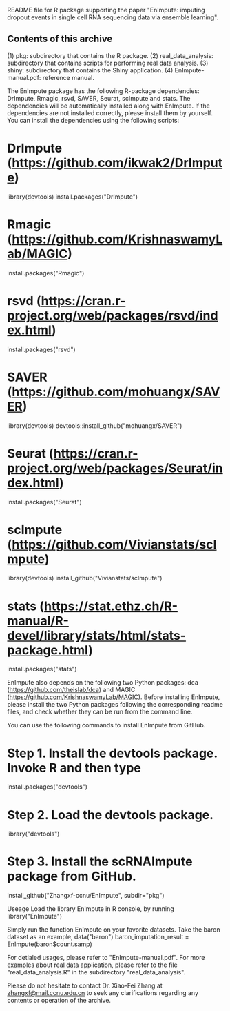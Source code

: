 README file for R package supporting the paper "EnImpute: imputing dropout events in single cell RNA sequencing data via ensemble learning".


Contents of this archive
------------------------
(1) pkg: subdirectory that contains the R package.
(2) real_data_analysis: subdirectory that contains scripts for performing real data analysis.
(3) shiny: subdirectory that contains the Shiny application.
(4) EnImpute-manual.pdf: reference manual.


The EnImpute package has the following R-package dependencies: DrImpute, Rmagic, rsvd, SAVER, Seurat, scImpute and stats. The dependencies will be automatically installed along with EnImpute. If the dependencies are not installed correctly, please install them by yourself. You can install the dependencies using the following scripts:

# DrImpute (https://github.com/ikwak2/DrImpute)
library(devtools)
install.packages("DrImpute")

# Rmagic (https://github.com/KrishnaswamyLab/MAGIC)
install.packages("Rmagic")

# rsvd (https://cran.r-project.org/web/packages/rsvd/index.html)
install.packages("rsvd")

# SAVER (https://github.com/mohuangx/SAVER)
library(devtools)
devtools::install_github("mohuangx/SAVER")

# Seurat (https://cran.r-project.org/web/packages/Seurat/index.html)
install.packages("Seurat")

# scImpute (https://github.com/Vivianstats/scImpute)
library(devtools)
install_github("Vivianstats/scImpute")


# stats (https://stat.ethz.ch/R-manual/R-devel/library/stats/html/stats-package.html)
install.packages("stats")

EnImpute also depends on the following two Python packages: dca (https://github.com/theislab/dca) and MAGIC (https://github.com/KrishnaswamyLab/MAGIC). Before installing EnImpute,  please install the two Python packages following the corresponding readme files, and check whether they can be run from the command line.

You can use the following commands to install EnImpute from GitHub.

# Step 1. Install the devtools package. Invoke R and then type
    
install.packages("devtools")

# Step 2. Load the devtools package.
    
library("devtools")


# Step 3. Install the scRNAImpute package from GitHub.
    
install_github("Zhangxf-ccnu/EnImpute", subdir="pkg")


Useage
Load the library EnImpute in R console, by running
library("EnImpute") 

Simply run the function EnImpute on your favorite datasets. Take the baron dataset as an example,
data("baron")
baron_imputation_result = EnImpute(baron$count.samp)

For detialed usages, please refer to "EnImpute-manual.pdf".
For more examples about real data application, please refer to  the file "real_data_analysis.R" in the subdirectory  "real_data_analysis".

Please do not hesitate to contact Dr. Xiao-Fei Zhang at zhangxf@mail.ccnu.edu.cn to 
seek any clarifications regarding any contents or operation of the archive.